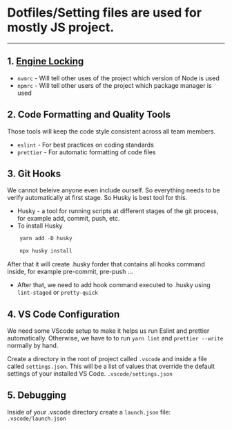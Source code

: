 # Dotfiles/Setting files are used for mostly JS project.

---

## 1. [Engine Locking](.npmrc)

- `nvmrc` - Will tell other uses of the project which version of Node is used
- `npmrc` - Will tell other users of the project which package manager is used

## 2. Code Formatting and Quality Tools

Those tools will keep the code style consistent across all team members.

- `eslint` - For best practices on coding standards
- `prettier` - For automatic formatting of code files

## 3. Git Hooks

We cannot beleive anyone even include ourself. So everything needs to be verify automatically at first stage. So Husky is best tool for this.

- Husky - a tool for running scripts at different stages of the git process, for example add, commit, push, etc.
- To install Husky

```js
    yarn add -D husky

    npx husky install
```

After that it will create .husky forder that contains all hooks command inside, for example pre-commit, pre-push ...

- After that, we need to add hook command executed to .husky using `lint-staged` or `pretty-quick`

## 4. VS Code Configuration

We need some VScode setup to make it helps us run Eslint and prettier automatically. Otherwise, we have to to run `yarn lint` and `prettier --write` normally by hand.

Create a directory in the root of project called `.vscode` and inside a file called `settings.json`. This will be a list of values that override the default settings of your installed VS Code.
`.vscode/settings.json`

## 5. Debugging

Inside of your .vscode directory create a `launch.json` file: `.vscode/launch.json`
